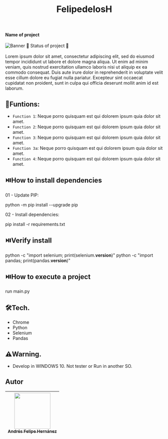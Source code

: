 <h1 align="center"> FelipedelosH </h1>
<br>
<h4>Name of project</h4>

![Banner](Docs/banner.png)
:construction: Status of project :construction:
<br><br>
Lorem ipsum dolor sit amet, consectetur adipiscing elit, sed do eiusmod tempor incididunt ut labore et dolore magna aliqua. Ut enim ad minim veniam, quis nostrud exercitation ullamco laboris nisi ut aliquip ex ea commodo consequat. Duis aute irure dolor in reprehenderit in voluptate velit esse cillum dolore eu fugiat nulla pariatur. Excepteur sint occaecat cupidatat non proident, sunt in culpa qui officia deserunt mollit anim id est laborum.

## :hammer:Funtions:

- `Function 1`: Neque porro quisquam est qui dolorem ipsum quia dolor sit amet.<br>
- `Function 2`: Neque porro quisquam est qui dolorem ipsum quia dolor sit amet.<br>
- `Function 3`: Neque porro quisquam est qui dolorem ipsum quia dolor sit amet.<br>
- `Function 3a`: Neque porro quisquam est qui dolorem ipsum quia dolor sit amet.<br>
- `Function 4`: Neque porro quisquam est qui dolorem ipsum quia dolor sit amet.<br>

## :play_or_pause_button:How to install dependencies

01 - Update PIP:

python -m pip install --upgrade pip

02 - Install dependencies:

pip install -r requirements.txt

## :play_or_pause_button:Verify install

python -c "import selenium; print(selenium.__version__)"
python -c "import pandas; print(pandas.__version__)"

## :play_or_pause_button:How to execute a project

run main.py

## :hammer_and_wrench:Tech.

- Chrome
- Python
- Selenium
- Pandas

## :warning:Warning.

- Develop in WINDOWS 10. Not tester or Run in another SO.

## Autor

| [<img src="https://avatars.githubusercontent.com/u/38327255?v=4" width=115><br><sub>Andrés Felipe Hernánez</sub>](https://github.com/felipedelosh)|
| :---: |